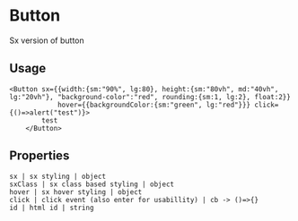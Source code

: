 # Button

Sx version of button

## Usage
```markup
<Button sx={{width:{sm:"90%", lg:80}, height:{sm:"80vh", md:"40vh", lg:"20vh"}, "background-color":"red", rounding:{sm:1, lg:2}, float:2}}
            hover={{backgroundColor:{sm:"green", lg:"red"}}} click={()=>alert("test")}>
        test
    </Button>
```

## Properties
```properties
sx | sx styling | object
sxClass | sx class based styling | object
hover | sx hover styling | object
click | click event (also enter for usabillity) | cb -> ()=>{}
id | html id | string
```

